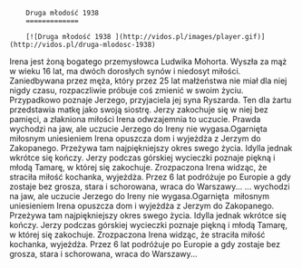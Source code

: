 
        Druga młodość 1938 
        =============
        
        [![Druga młodość 1938 ](http://vidos.pl/images/player.gif)](http://vidos.pl/druga-mlodosc-1938)
        
        
 Irena jest żoną bogatego przemysłowca Ludwika Mohorta. Wyszła za mąż w wieku 16 lat, ma dwóch dorosłych synów i niedosyt miłości. Zaniedbywana przez męża, który przez 25 lat małżeństwa nie miał dla niej nigdy czasu, rozpaczliwie próbuje coś zmienić w swoim życiu. Przypadkowo poznaje Jerzego, przyjaciela jej syna Ryszarda. Ten dla żartu przedstawia matkę jako swoją siostrę. Jerzy zakochuje się w niej bez pamięci, a złakniona miłości Irena odwzajemnia to uczucie. Prawda wychodzi na jaw, ale uczucie Jerzego do Ireny nie wygasa.Ogarnięta  miłosnym uniesieniem Irena opuszcza dom i wyjeżdża z Jerzym do Zakopanego. Przeżywa tam najpiękniejszy okres swego życia. Idylla jednak wkrótce się kończy. Jerzy podczas górskiej wycieczki poznaje piękną i młodą Tamarę, w której się zakochuje. Zrozpaczona Irena widząc, że straciła miłość kochanka, wyjeżdża. Przez 6 lat podróżuje po Europie a gdy zostaje bez grosza, stara i schorowana, wraca do Warszawy...   ... wychodzi na jaw, ale uczucie Jerzego do Ireny nie wygasa.Ogarnięta  miłosnym uniesieniem Irena opuszcza dom i wyjeżdża z Jerzym do Zakopanego. Przeżywa tam najpiękniejszy okres swego życia. Idylla jednak wkrótce się kończy. Jerzy podczas górskiej wycieczki poznaje piękną i młodą Tamarę, w której się zakochuje. Zrozpaczona Irena widząc, że straciła miłość kochanka, wyjeżdża. Przez 6 lat podróżuje po Europie a gdy zostaje bez grosza, stara i schorowana, wraca do Warszawy...
    